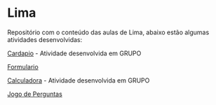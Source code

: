 # Lima
Repositório com o conteúdo das aulas de Lima, abaixo estão algumas atividades desenvolvidas:

[Cardapio](https://athilas-silva.github.io/Lima/Sobremesa/sobremesa.html) - Atividade desenvolvida em GRUPO

[Formulario](https://athilas-silva.github.io/Lima/Formulario/IBGE.html)

[Calculadora](https://athilas-silva.github.io/Lima/Aula13_11_12_20/Atividade/atividade.html) - Atividade desenvolvida em GRUPO

[Jogo de Perguntas](https://athilas-silva.github.io/Lima/Aula15_atividade/index.html)